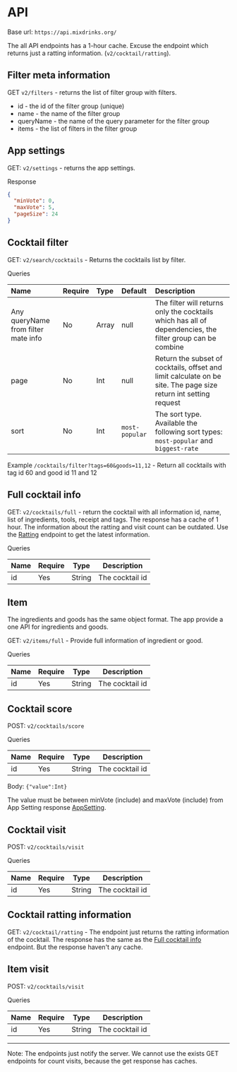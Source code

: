 # API

Base url:
`https://api.mixdrinks.org/`

The all API endpoints has a 1-hour cache. Excuse the endpoint which returns just a ratting
information. (`v2/cocktail/ratting`).

## Filter meta information

GET `v2/filters` - returns the list of filter group with filters.

* id - the id of the filter group (unique)
* name - the name of the filter group
* queryName - the name of the query parameter for the filter group
* items - the list of filters in the filter group

## App settings

GET: `v2/settings` - returns the app settings.

Response

```json
{
  "minVote": 0,
  "maxVote": 5,
  "pageSize": 24
}
```

## Cocktail filter

GET: `v2/search/cocktails` - Returns the cocktails list by filter.

Queries

| Name                                | Require | Type       | Default        | Description                                                                                                     |
|:------------------------------------|:--------|:-----------|:---------------|:----------------------------------------------------------------------------------------------------------------|
| Any queryName from filter mate info | No      | Array<Int> | null           | The filter will returns only the cocktails which has all of dependencies, the filter group can be combine       |
| page                                | No      | Int        | null           | Return the subset of cocktails, offset and limit calculate on be site. The page size return int setting request |
| sort                                | No      | Int        | `most-popular` | The sort type. Available the following  sort types: `most-popular` and `biggest-rate`                           |

Example
`/cocktails/filter?tags=60&goods=11,12` - Return all cocktails with tag id 60 and good id 11 and 12

## Full cocktail info

GET: `v2/cocktails/full` - return the cocktail with all information id, name, list of ingredients, tools, receipt and
tags. The response has a cache of 1 hour. The information about the ratting and visit count can be outdated. Use
the [Ratting](#cocktail-ratting-information) endpoint to get the latest information.

Queries

| Name | Require | Type   | Description     |
|------|---------|--------|-----------------|
| id   | Yes     | String | The cocktail id |

## Item

The ingredients and goods has the same object format. The app provide a one API for ingredients and goods.

GET: `v2/items/full` - Provide full information of ingredient or good.

Queries

| Name | Require | Type   | Description     |
|------|---------|--------|-----------------|
| id   | Yes     | String | The cocktail id |

## Cocktail score

POST: `v2/cocktails/score`

Queries

| Name | Require | Type   | Description     |
|------|---------|--------|-----------------|
| id   | Yes     | String | The cocktail id |

Body:
`{"value":Int}`

The value must be between minVote (include) and maxVote (include) from App Setting response [AppSetting](#app-settings).

## Cocktail visit

POST: `v2/cocktails/visit`

Queries

| Name | Require | Type   | Description     |
|------|---------|--------|-----------------|
| id   | Yes     | String | The cocktail id |

## Cocktail ratting information

GET: `v2/cocktail/ratting` - The endpoint just returns the ratting information of the cocktail. The response has the
same as the [Full cocktail info](#full-cocktail-info) endpoint. But the response haven't any cache.

## Item visit

POST: `v2/cocktails/visit`

Queries

| Name | Require | Type   | Description     |
|------|---------|--------|-----------------|
| id   | Yes     | String | The cocktail id |

---

Note:
The endpoints just notify the server. We cannot use the exists GET endpoints for count visits, because the get response
has
caches.
